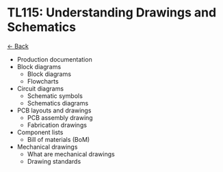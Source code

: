 # TL115: Understanding Drawings and Schematics

[<- Back](../README.md)

- Production documentation
- Block diagrams
    - Block diagrams
    - Flowcharts
- Circuit diagrams
    - Schematic symbols
    - Schematics diagrams
- PCB layouts and drawings
    - PCB assembly drawing
    - Fabrication drawings
- Component lists
    - Bill of materials (BoM)
- Mechanical drawings
    - What are mechanical drawings
    - Drawing standards